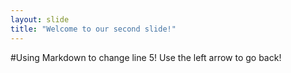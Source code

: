 ```yaml
---
layout: slide
title: "Welcome to our second slide!"
---
```

#Using Markdown to change line 5!
Use the left arrow to go back!
